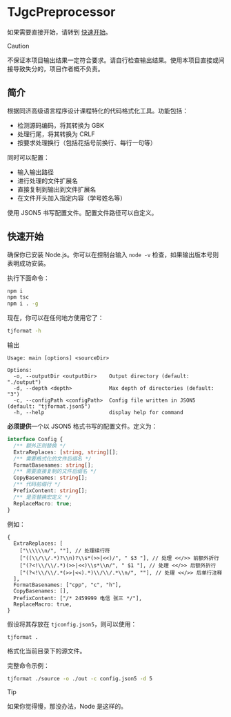 # TJgcPreprocessor

如果需要直接开始，请转到 [快速开始](#快速开始)。

> [!caution]
>
> 不保证本项目输出结果一定符合要求。请自行检查输出结果。使用本项目直接或间接导致失分的，项目作者概不负责。

## 简介

根据同济高级语言程序设计课程特化的代码格式化工具。功能包括：

- 检测源码编码，将其转换为 GBK
- 处理行尾，将其转换为 CRLF
- 按要求处理换行（包括花括号前换行、每行一句等）

同时可以配置：

- 输入输出路径
- 进行处理的文件扩展名
- 直接复制到输出到文件扩展名
- 在文件开头加入指定内容（学号姓名等）

使用 JSON5 书写配置文件。配置文件路径可以自定义。

## 快速开始

确保你已安装 Node.js。你可以在控制台输入 `node -v` 检查，如果输出版本号则表明成功安装。

执行下面命令：

```sh
npm i
npm tsc
npm i . -g
```

现在，你可以在任何地方使用它了：

```sh
tjformat -h
```

输出

```
Usage: main [options] <sourceDir>

Options:
  -o, --outputDir <outputDir>    Output directory (default: "./output")
  -d, --depth <depth>            Max depth of directories (default: "3")
  -c, --configPath <configPath>  Config file written in JSON5 (default: "tjformat.json5")
  -h, --help                     display help for command
```

**必须提供**一个以 JSON5 格式书写的配置文件。定义为：

```ts
interface Config {
  /** 额外正则替换 */
  ExtraReplaces: [string, string][];
  /** 需要格式化的文件后缀名 */
  FormatBasenames: string[];
  /** 需要直接复制的文件后缀名 */
  CopyBasenames: string[];
  /** 代码前缀行 */
  PrefixContent: string[];
  /** 是否替换宏定义 */
  ReplaceMacro: true;
}
```

例如：

```json5
{
  ExtraReplaces: [
    ["\\\\\\n/", ""], // 处理续行符
    ["((\\/\\/.*)?\\n)?\\s*(>>|<<)/", " $3 "], // 处理 <</>> 前额外折行
    ["(?<!\\/\\/.*)(>>|<<)\\s*\\n/", " $1 "], // 处理 <</>> 后额外折行
    ["(?<!\\/\\/.*(>>|<<).*)\\/\\/.*\\n/", ""], // 处理 <</>> 后单行注释
  ],
  FormatBasenames: ["cpp", "c", "h"],
  CopyBasenames: [],
  PrefixContent: ["/* 2459999 电信 张三 */"],
  ReplaceMacro: true,
}
```

假设将其存放在 `tjconfig.json5`，则可以使用：

```sh
tjformat .
```

格式化当前目录下的源文件。

完整命令示例：

```sh
tjformat ./source -o ./out -c config.json5 -d 5
```

> [!tip]
>
> 如果你觉得慢，那没办法，Node 是这样的。
